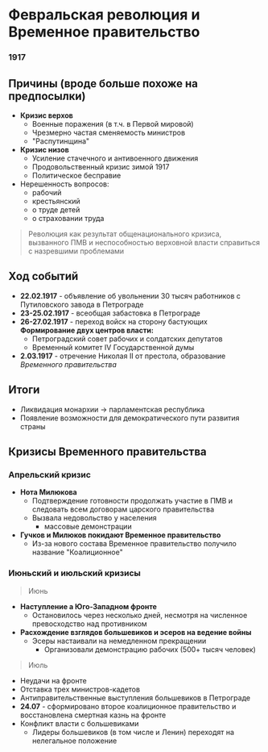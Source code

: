 # Февральская революция и Временное правительство
### 1917

## Причины (вроде больше похоже на предпосылки)
- **Кризис верхов**
	- Военные поражения (в т.ч. в Первой мировой)
	- Чрезмерно частая сменяемость министров
	- "Распутинщина"
- **Кризис низов**
	- Усиление стачечного и антивоенного движения
	- Продовольственный кризис зимой 1917
	- Политическое бесправие
- Нерешенность вопросов:
	- рабочий
	- крестьянский
	- о труде детей
	- о страховании труда

> Революция как результат общенационального кризиса, вызванного ПМВ и неспособностью верховной власти справиться с назревшими проблемами

## Ход событий
- **22.02.1917** - объявление об увольнении 30 тысяч работников с Путиловского завода в  Петрограде
- **23-25.02.1917** - всеобщая забастовка в Петрограде
- **26-27.02.1917** - переход войск на сторону бастующих
  **Формирование двух центров власти:**
	- Петроградский совет рабочих и солдатских депутатов
	- Временный комитет IV Государственной думы
- **2.03.1917** - отречение Николая II от престола, образование *Временного правительства*

## Итоги
- Ликвидация монархии -> парламентская республика
- Появление возможности для демократического пути развития страны


## Кризисы Временного правительства

### Апрельский кризис
- **Нота Милюкова**
	- Подтверждение готовности продолжать участие в ПМВ и следовать всем договорам царского правительства
	- Вызвала недовольство у населения
		- массовые демонстрации
- **Гучков и Милюков покидают Временное правительство**
	- Из-за нового состава Временное правительство получило название "Коалиционное"

### Июньский и июльский кризисы
> Июнь
- **Наступление а Юго-Западном фронте**
	- Остановилось через несколько дней, несмотря на численное превосходство над противником
- **Расхождение взглядов большевиков и эсеров на ведение войны**
	- Эсеры настаивали на немедленном прекращении
		- Организовали демонстрацию рабочих (500+ тысяч человек)

> Июль
- Неудачи на фронте
- Отставка трех министров-кадетов
- Антиправительственные выступления большевиков в Петрограде
- **24.07** - сформировано второе коалиционное правительство и восстановлена смертная казнь на фронте
- Конфликт власти с большевиками
	- Лидеры большевиков (в том числе и Ленин) переходят на нелегальное положение

